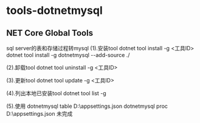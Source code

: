 # tools-dotnetmysql
## NET Core Global Tools
sql server的表和存储过程转mysql
(1).安装tool dotnet tool install -g <工具ID>
   dotnet tool install -g dotnetmysql --add-source ./

(2).卸载tool dotnet tool uninstall -g <工具ID>

(3).更新tool dotnet tool update -g <工具ID>

(4).列出本地已安装tool dotnet tool list -g

(5).使用
dotnetmysql table D:\appsettings.json
dotnetmysql proc D:\appsettings.json 未完成
